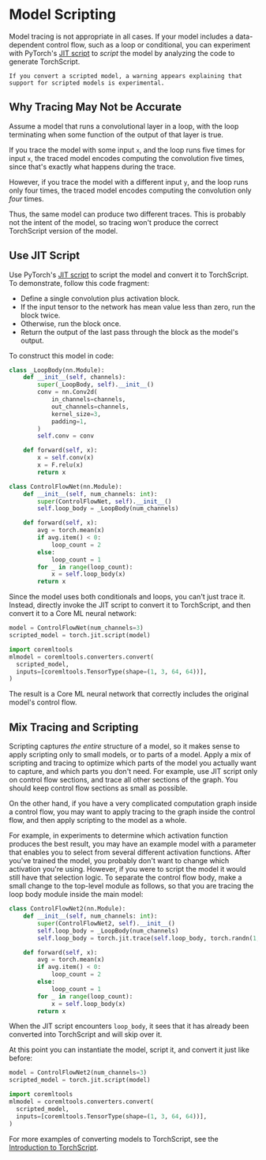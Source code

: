 # Model Scripting

Model tracing is not appropriate in all cases. If your model includes a data-dependent control flow, such as a loop or conditional, you can experiment with PyTorch's [JIT script](https://pytorch.org/docs/stable/generated/torch.jit.script.html) to _script_ the model by analyzing the code to generate TorchScript.

```{warning}
If you convert a scripted model, a warning appears explaining that support for scripted models is experimental.
```

## Why Tracing May Not be Accurate

Assume a model that runs a convolutional layer in a loop, with the loop terminating when some function of the output of that layer is true.

If you trace the model with some input `x`, and the loop runs five times for input `x`, the traced model encodes computing the convolution five times, since that's exactly what happens during the trace. 

However, if you trace the model with a different input `y`, and the loop runs only four times, the traced model encodes computing the convolution only _four_ times. 

Thus, the same model can produce two different traces. This is probably not the intent of the model, so tracing won't produce the correct TorchScript version of the model.

## Use JIT Script

Use PyTorch's [JIT script](https://pytorch.org/docs/stable/generated/torch.jit.script.html) to script the model and convert it to TorchScript. To demonstrate, follow this code fragment:

- Define a single convolution plus activation block.
- If the input tensor to the network has mean value less than zero, run the block twice.
- Otherwise, run the block once.
- Return the output of the last pass through the block as the model's output.

To construct this model in code:

```python
class _LoopBody(nn.Module):
    def __init__(self, channels):
        super(_LoopBody, self).__init__()
        conv = nn.Conv2d(
            in_channels=channels,
            out_channels=channels,
            kernel_size=3,
            padding=1,
        )
        self.conv = conv

    def forward(self, x):
        x = self.conv(x)
        x = F.relu(x)
        return x

class ControlFlowNet(nn.Module):
    def __init__(self, num_channels: int):
        super(ControlFlowNet, self).__init__()
        self.loop_body = _LoopBody(num_channels)

    def forward(self, x):
        avg = torch.mean(x)
        if avg.item() < 0:
            loop_count = 2
        else:
            loop_count = 1
        for _ in range(loop_count):
            x = self.loop_body(x)
        return x
```

Since the model uses both conditionals and loops, you can't just trace it. Instead, directly invoke the JIT script to convert it to TorchScript, and then convert it to a Core ML neural network:

```python
model = ControlFlowNet(num_channels=3)
scripted_model = torch.jit.script(model)

import coremltools
mlmodel = coremltools.converters.convert(
  scripted_model,
  inputs=[coremltools.TensorType(shape=(1, 3, 64, 64))],
)
```

The result is a Core ML neural network that correctly includes the original model's control flow.

## Mix Tracing and Scripting

Scripting captures _the entire_ structure of a model, so it makes sense to apply scripting only to small models, or to parts of a model. Apply a mix of scripting and tracing to optimize which parts of the model you actually want to capture, and which parts you don't need. For example, use JIT script only on control flow sections, and trace all other sections of the graph. You should keep control flow sections as small as possible.

On the other hand, if you have a very complicated computation graph inside a control flow, you may want to apply tracing to the graph inside the control flow, and then apply scripting to the model as a whole. 

For example, in experiments to determine which activation function produces the best result, you may have an example model with a parameter that enables you to select from several different activation functions. After you've trained the model, you probably don't want to change which activation you're using. However, if you were to script the model it would still have that selection logic. To separate the control flow body, make a small change to the top-level module as follows, so that you are tracing the loop body module inside the main model: 

```python
class ControlFlowNet2(nn.Module):
    def __init__(self, num_channels: int):
        super(ControlFlowNet2, self).__init__()
        self.loop_body = _LoopBody(num_channels)
        self.loop_body = torch.jit.trace(self.loop_body, torch.randn(1,3,64,64))

    def forward(self, x):
        avg = torch.mean(x)
        if avg.item() < 0:
            loop_count = 2
        else:
            loop_count = 1
        for _ in range(loop_count):
            x = self.loop_body(x)
        return x
```

When the JIT script encounters `loop_body`, it sees that it has already been converted into TorchScript and will skip over it.

At this point you can instantiate the model, script it, and convert it just like before:

```python
model = ControlFlowNet2(num_channels=3)
scripted_model = torch.jit.script(model)

import coremltools
mlmodel = coremltools.converters.convert(
  scripted_model,
  inputs=[coremltools.TensorType(shape=(1, 3, 64, 64))],
)
```

For more examples of converting models to TorchScript, see the [Introduction to TorchScript](https://pytorch.org/tutorials/beginner/Intro_to_TorchScript_tutorial.html).



